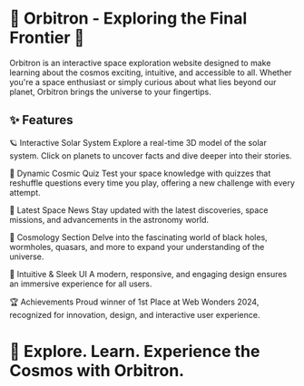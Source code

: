# 🌌 Orbitron - Exploring the Final Frontier 🚀
Orbitron is an interactive space exploration website designed to make learning about the cosmos exciting, intuitive, and accessible to all. Whether you're a space enthusiast or simply curious about what lies beyond our planet, Orbitron brings the universe to your fingertips.

## ✨ Features
🪐 Interactive Solar System
Explore a real-time 3D model of the solar system. Click on planets to uncover facts and dive deeper into their stories.

🧠 Dynamic Cosmic Quiz
Test your space knowledge with quizzes that reshuffle questions every time you play, offering a new challenge with every attempt.

📰 Latest Space News
Stay updated with the latest discoveries, space missions, and advancements in the astronomy world.

🌌 Cosmology Section
Delve into the fascinating world of black holes, wormholes, quasars, and more to expand your understanding of the universe.

🎨 Intuitive & Sleek UI
A modern, responsive, and engaging design ensures an immersive experience for all users.

🏆 Achievements
Proud winner of 1st Place at Web Wonders 2024, recognized for innovation, design, and interactive user experience.

# 🚀 Explore. Learn. Experience the Cosmos with Orbitron.
